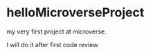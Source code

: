 # helloMicroverseProject
 my very first project at microverse.

I will do it after first code review.